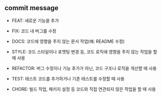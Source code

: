 ## commit message

- FEAT: 새로운 기능을 추가

- FIX: 코드 내 버그를 수정

- DOCS: 코드에 영향을 주지 않는 문서 작업(예: README 수정)

- STYLE: 코드 스타일이나 포맷팅 변경 등, 코드 로직에 영향을 주지 않는 작업을 할 때 사용

- REFACTOR: 버그 수정이나 기능 추가가 아닌, 코드 구조나 로직을 개선할 때 사용

- TEST: 테스트 코드를 추가하거나 기존 테스트를 수정할 때 사용

- CHORE: 빌드 작업, 패키지 설정 등 코드와 직접 연관되지 않은 작업을 할 때 사용
